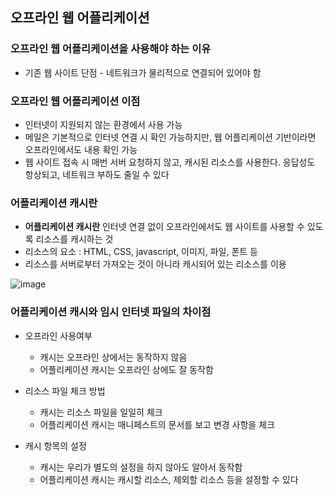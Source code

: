 ## 오프라인 웹 어플리케이션 

### 오프라인 웹 어플리케이션을 사용해야 하는 이유
- 기존 웹 사이트 단점 - 네트워크가 물리적으로 연결되어 있어야 함

### 오프라인 웹 어플리케이션 이점
- 인터넷이 지원되지 않는 환경에서 사용 가능
- 메일은 기본적으로 인터넷 연결 시 확인 가능하지만, 웹 어플리케이션 기반이라면 오프라인에서도 내용 확인 가능
- 웹 사이트 접속 시 매번 서버 요청하지 않고, 캐시된 리소스를 사용한다. 응답성도 항상되고, 네트워크 부하도 줄일 수 있다

### 어플리케이션 캐시란
- **어플리케이션 캐시란** 인터넷 연결 없이 오프라인에서도 웹 사이트를 사용할 수 있도록 리소스를 캐시하는 것
- 리소스의 요소 : HTML, CSS, javascript, 이미지, 파일, 폰트 등
- 리소스를 서버로부터 가져오는 것이 아니라 캐시되어 있는 리소스를 이용

![image](https://user-images.githubusercontent.com/82345970/167521646-b71cf29c-b670-4bee-9d10-945ec628b461.png)

### 어플리케이션 캐시와 임시 인터넷 파일의 차이점
- 오프라인 사용여부
  - 캐시는 오프라인 상에서는 동작하지 않음
  - 어플리케이션 캐시는 오프라인 상에도 잘 동작함

- 리소스 파일 체크 방법
  - 캐시는 리소스 파일을 일일히 체크
  - 어플리케이션 캐시는 매니페스트의 문서를 보고 변경 사항을 체크

- 캐시 항목의 설정
  - 캐시는 우리가 별도의 설정을 하지 않아도 알아서 동작함
  - 어플리케이션 캐시는 캐시할 리소스, 제외할 리소스 등을 설정할 수 있다 

